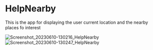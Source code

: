 # HelpNearby
This is the app for displaying the user current location and the nearby places fo interest

![Screenshot_20230610-130216_HelpNearby](https://github.com/Rajat-Spy/HelpNearby/assets/72099374/093d4e84-e602-4c95-ac8d-200388fe96ea)
![Screenshot_20230610-130247_HelpNearby](https://github.com/Rajat-Spy/HelpNearby/assets/72099374/9a4f73d5-993f-4347-99d9-62fc261ee966)
